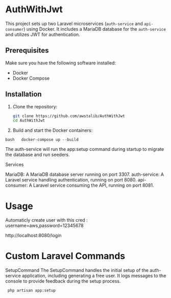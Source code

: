 # AuthWithJwt 

This project sets up two Laravel microservices (`auth-service` and `api-consumer`) using Docker. It includes a MariaDB database for the `auth-service` and utilizes JWT for authentication.

## Prerequisites

Make sure you have the following software installed:

- Docker
- Docker Compose

## Installation

1. Clone the repository:

   ```bash
   git clone https://github.com/awstalib/AuthWithJwt
   cd AuthWithJwt
   ```
2. Build and start the Docker containers:

```bash   docker-compose up --build ```

The auth-service will run the app:setup command during startup to migrate the database and run seeders.

Services

MariaDB: A MariaDB database server running on port 3307.
auth-service: A Laravel service handling authentication, running on port 8080.
api-consumer: A Laravel service consuming the API, running on port 8081.

# Usage

Automaticly create user with this cred : username=aws,password=12345678

http://localhost:8080/login

# Custom Laravel Commands

SetupCommand
The SetupCommand handles the initial setup of the auth-service application, including generating a free user. It logs messages to the console to provide feedback during the setup process.

```bash
 php artisan app:setup
 ```